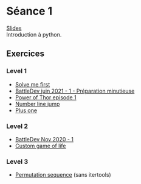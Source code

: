 # Séance 1
[Slides](https://github.com/INSAlgo/INSAlgo-2022-2023/blob/471dc879bd7b9b8ad69ffd8e6a9c793ba0d5ff4c/01%20-%20Introduction%20Python/Cours-1-Bases-de-Python-2021.pdf)</br>
Introduction à python.
## Exercices
### Level 1
  - [Solve me first](https://www.hackerrank.com/challenges/solve-me-first/problem)
  - [BattleDev juin 2021 - 1 - Préparation minutieuse](https://www.isograd-testingservices.com/FR/solutions-challenges-de-code?cts_id=76)
  - [Power of Thor episode 1](https://www.codingame.com/ide/puzzle/power-of-thor-episode-1)
  - [Number line jump](https://www.hackerrank.com/challenges/kangaroo/problem)
  - [Plus one](https://leetcode.com/problems/plus-one/)
### Level 2
  - [BattleDev Nov 2020 - 1](https://www.isograd-testingservices.com/FR/solutions-challenges-de-code?cts_id=70)
  - [Custom game of life](https://www.codingame.com/ide/puzzle/custom-game-of-life)
### Level 3
  - [Permutation sequence](https://leetcode.com/problems/permutation-sequence/) (sans itertools)